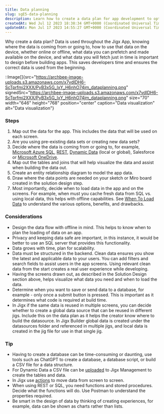 ```yaml
---
title: Data planning
slug: sgE5-data-planning
description: Learn how to create a data plan for app development to optimize data usage, save time, and ensure accurate implementation. Follow the steps of mapping data, determining sources, visualizing through tables and joins, creating entity relationship diagrams, 
createdAt: Wed Jul 12 2023 18:38:34 GMT+0000 (Coordinated Universal Time)
updatedAt: Mon Jul 17 2023 14:55:27 GMT+0000 (Coordinated Universal Time)
---
```


Why create a data plan? Data is used throughout the Jigx App, knowing where the data is coming from or going to, how to use that data on the device, whether online or offline, what data you can prefetch and made available on the device, and what data you will fetch just in time is important to design before building apps. This saves developers time and ensures the correct data is used from the beginning.

::Image[]{src="https://archbee-image-uploads.s3.amazonaws.com/x7vdIDH6-ScTprfmi2XXX/PyB3x5G_IxY_H6nhO74jm_dataplanning.png" signedSrc="https://archbee-image-uploads.s3.amazonaws.com/x7vdIDH6-ScTprfmi2XXX/PyB3x5G_IxY_H6nhO74jm_dataplanning.png" size="70" width="646" height="768" position="center" caption="Data visualization" alt="Data visualization"}

### Steps

1. Map out the data for the app. This includes the data that will be used on each screen.
2. Are you using pre-existing data sets or creating new data sets?&#x20;
3. Decide where the data is coming from or going to, for example, [Microsoft Azure SQL](<./../../Building Apps with Jigx/Data/Data Providers/Microsoft Azure SQL.md>), [REST](<./../../Building Apps with Jigx/Data/Data Providers/REST.md>), [Dynamic Data](<./../../Building Apps with Jigx/Data/Data Providers/Dynamic Data.md>) (local or global), Salesforce or [Microsoft OneDrive](<./../../Building Apps with Jigx/Data/Data Providers/Microsoft OneDrive.md>).
4. Map out the tables and joins that will help visualize the data and assist when building the data out.
5. Create an entity relationship diagram to model the app data.
6. Draw where the data points are needed on your sketch or Miro board created in the solution design step.
7. Most importantly, decide when to load data in the app and on the screens. For example, when must you cache fresh data from SQL vs. using local data, this helps with offline capabilities. See [When To Load Data](<./../../Building Apps with Jigx/Data/When to load data.md>) to understand the various options, benefits, and drawbacks.&#x20;

### Considerations

- Design the data flow with offline in mind. This helps to know when to plan the loading of data on an app.
- Privacy and keeping data safe are important, in this instance, it would be better to use an SQL server that provides this functionality.
- Data grows with time, plan for scalability.
- Data must be structured in the backend. Clean data ensures you show the latest and applicable data to your users. You can add filters and search fields to assist users in the app screens. Using relevant clean data from the start creates a real user experience while developing.
- Having the screens drawn out, as described in the Solution Design section above, helps visualize what data you need and when to load the data.
- Determine when you want to save or send data to a database, for example - only once a submit button is pressed. This is important as it determines what code is required at build time.&#x20;
- In Jigx if the same data is reused in multiple screens, you can decide whether to create a global data source that can be reused in different jigs. Include this on the data plan as it helps the creator know where to build the datasource.  In Jigx Builder global data is created under the datasources folder and referenced in multiple jigs, and local data is created  in the jig file for use in that single jig.

### Tip

- &#x20;Having to create a database can be time-consuming or daunting, use tools such as ChatGPT to create a database, a database script, or build a CSV file for a data structure. &#x20;
- For Dynamic Data a CSV file can be [uploaded](./../../Administration/Solutions/Data.md) to Jigx Management to create the tables and data.&#x20;
- In Jigx use [actions]() to move data from screen to screen.
- When using REST or SQL, you need functions and stored procedures. Decide what the functions will do. Use Postman to understand the properties required.&#x20;
- Be smart in the design of data by thinking of creating experiences, for example, data can be shown as charts rather than lists.

##

